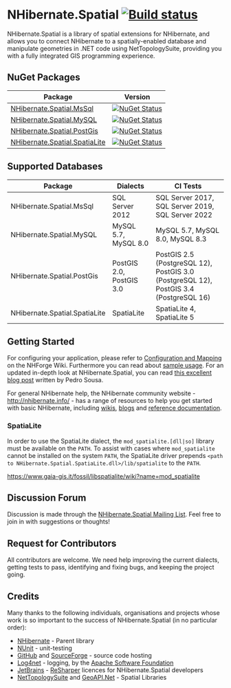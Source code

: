 # NHibernate.Spatial [![Build status](https://github.com/nhibernate/NHibernate.Spatial/actions/workflows/ci.yml/badge.svg)](https://github.com/nhibernate/NHibernate.Spatial/actions/workflows/ci.yml)

NHibernate.Spatial is a library of spatial extensions for NHibernate, and allows you to connect
NHibernate to a spatially-enabled database and manipulate geometries in .NET code using
NetTopologySuite, providing you with a fully integrated GIS programming experience.

## NuGet Packages

| Package                                                                                       | Version                                                                                                                                                    |
|-----------------------------------------------------------------------------------------------|------------------------------------------------------------------------------------------------------------------------------------------------------------|
| [NHibernate.Spatial.MsSql](https://www.nuget.org/packages/NHibernate.Spatial.MsSql)           | [![NuGet Status](http://img.shields.io/nuget/v/NHibernate.Spatial.MsSql.svg?style=flat)](http://www.nuget.org/packages/NHibernate.Spatial.MsSql)           |
| [NHibernate.Spatial.MySQL](https://www.nuget.org/packages/NHibernate.Spatial.MySQL)           | [![NuGet Status](http://img.shields.io/nuget/v/NHibernate.Spatial.MySQL.svg?style=flat)](http://www.nuget.org/packages/NHibernate.Spatial.MySQL)           |
| [NHibernate.Spatial.PostGis](https://www.nuget.org/packages/NHibernate.Spatial.PostGis)       | [![NuGet Status](http://img.shields.io/nuget/v/NHibernate.Spatial.PostGis.svg?style=flat)](http://www.nuget.org/packages/NHibernate.Spatial.PostGis)       |
| [NHibernate.Spatial.SpatiaLite](https://www.nuget.org/packages/NHibernate.Spatial.SpatiaLite) | [![NuGet Status](http://img.shields.io/nuget/v/NHibernate.Spatial.SpatiaLite.svg?style=flat)](http://www.nuget.org/packages/NHibernate.Spatial.SpatiaLite) |

## Supported Databases

| Package                       | Dialects                 | CI Tests                                                                              |
|-------------------------------|--------------------------|---------------------------------------------------------------------------------------|
| NHibernate.Spatial.MsSql      | SQL Server 2012          | SQL Server 2017, SQL Server 2019, SQL Server 2022                                     |
| NHibernate.Spatial.MySQL      | MySQL 5.7, MySQL 8.0     | MySQL 5.7, MySQL 8.0, MySQL 8.3                                                       |
| NHibernate.Spatial.PostGis    | PostGIS 2.0, PostGIS 3.0 | PostGIS 2.5 (PostgreSQL 12), PostGIS 3.0 (PostgreSQL 12), PostGIS 3.4 (PostgreSQL 16) |
| NHibernate.Spatial.SpatiaLite | SpatiaLite               | SpatiaLite 4, SpatiaLite 5                                                            |

## Getting Started

For configuring your application, please refer to [Configuration and Mapping](http://nhibernate.info/doc/spatial/configuration-and-mapping.html)
on the NHForge Wiki. Furthermore you can read about [sample usage](http://nhibernate.info/doc/spatial/sample-usage.html).
For an updated in-depth look at NHibernate.Spatial, you can read [this excellent blog
post](http://build-failed.blogspot.no/2012/02/nhibernate-spatial-part-1.html) written by Pedro
Sousa.

For general NHibernate help, the NHibernate community website - <http://nhibernate.info/> - has a
range of resources to help you get started with basic NHibernate, including [wikis][NHWiki],
[blogs][NHWiki] and [reference documentation][NH].

### SpatiaLite

In order to use the SpatiaLite dialect, the `mod_spatialite.[dll|so]` library must be available
on the `PATH`. To assist with cases where `mod_spatialite` cannot be installed on the system `PATH`,
the SpatiaLite driver prepends `<path to NHibernate.Spatial.SpatiaLite.dll>/lib/spatialite` to the
`PATH`.

https://www.gaia-gis.it/fossil/libspatialite/wiki?name=mod_spatialite

## Discussion Forum

Discussion is made through the [NHibernate.Spatial Mailing List](https://groups.google.com/forum/#!forum/nhibernate-spatial).
Feel free to join in with suggestions or thoughts!

## Request for Contributors

All contributors are welcome. We need help improving the current dialects, getting tests to pass,
identifying and fixing bugs, and keeping the project going.

## Credits

Many thanks to the following individuals, organisations and projects whose work is so important to
the success of NHibernate.Spatial (in no particular order):

* [NHibernate][] - Parent library
* [NUnit][] - unit-testing
* [GitHub][] and [SourceForge][] - source code hosting
* [Log4net][] - logging, by the [Apache Software Foundation][]
* [JetBrains][] - [ReSharper][] licences for NHibernate.Spatial developers
* [NetTopologySuite][] and [GeoAPI.Net][] - Spatial Libraries

[NUnit]: http://www.nunit.org
[GitHub]: http://www.github.com
[SourceForge]: http://www.sourceforge.net
[Log4net]: http://logging.apache.org/log4net
[Apache Software Foundation]: http://www.apache.org
[JetBrains]: http://www.jetbrains.com
[ReSharper]: http://www.jetbrains.com/resharper
[GeoAPI.Net]: https://github.com/NetTopologySuite/GeoAPI
[NetTopologySuite]: https://github.com/NetTopologySuite/NetTopologySuite
[NHibernate]: https://github.com/nhibernate/nhibernate-core
[NHWiki]: http://nhforge.org/wikis
[NH]: http://nhibernate.info/doc/nh/en/index.html

